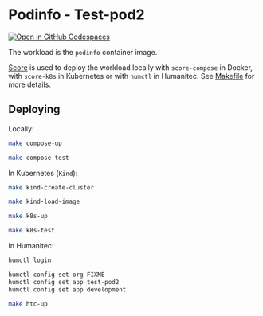 # Podinfo - Test-pod2

[![Open in GitHub Codespaces](https://github.com/codespaces/badge.svg)](https://codespaces.new/htc-kubecon-na-2024/test-pod2)

The workload is the `podinfo` container image.

[Score](https://score.dev/) is used to deploy the workload locally with `score-compose` in Docker, with `score-k8s` in Kubernetes or with `humctl` in Humanitec. See [Makefile](Makefile) for more details.

## Deploying

Locally:
```bash
make compose-up

make compose-test
```

In Kubernetes (`Kind`):
```bash
make kind-create-cluster

make kind-load-image

make k8s-up

make k8s-test
```

In Humanitec:
```bash
humctl login

humctl config set org FIXME
humctl config set app test-pod2
humctl config set app development

make htc-up
```
